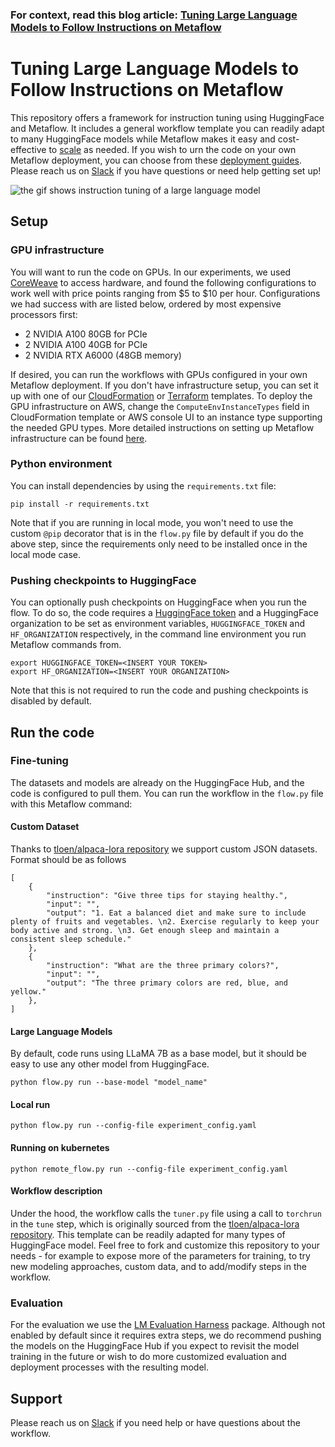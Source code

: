 ### For context, read this blog article: [Tuning Large Language Models to Follow Instructions on Metaflow](https://outerbounds.com/blog/llm-tuning-metaflow/)

# Tuning Large Language Models to Follow Instructions on Metaflow
This repository offers a framework for instruction tuning using HuggingFace and Metaflow. It includes a general workflow template you can readily adapt to many HuggingFace models while Metaflow makes it easy and cost-effective to [scale](https://docs.metaflow.org/scaling/introduction) as needed. If you wish to urn the code on your own Metaflow deployment, you can choose from these [deployment guides](https://outerbounds.com/engineering/welcome/). Please reach us on [Slack](http://slack.outerbounds.co/) if you have questions or need help getting set up!

![the gif shows instruction tuning of a large language model](img/tuning-llm.gif)

## Setup

### GPU infrastructure
You will want to run the code on GPUs. In our experiments, we used [CoreWeave](https://www.coreweave.com/) to access hardware, and found the following configurations to work well with price points ranging from $5 to $10 per hour. Configurations we had success with are listed below, ordered by most expensive processors first:
- 2 NVIDIA A100 80GB for PCIe
- 2 NVIDIA A100 40GB for PCIe
- 2 NVIDIA RTX A6000 (48GB memory)

If desired, you can run the workflows with GPUs configured in your own Metaflow deployment. If you don't have infrastructure setup, you can set it up with one of our [CloudFormation](https://github.com/outerbounds/metaflow-tools/blob/master/aws/cloudformation/metaflow-cfn-template.yml) or [Terraform](https://github.com/outerbounds/terraform-aws-metaflow) templates. To deploy the GPU infrastructure on AWS, change the `ComputeEnvInstanceTypes` field in CloudFormation template or AWS console UI to an instance type supporting the needed GPU types. More detailed instructions on setting up Metaflow infrastructure can be found [here](https://outerbounds.com/engineering/welcome/).

### Python environment
You can install dependencies by using the `requirements.txt` file:
```
pip install -r requirements.txt
```

Note that if you are running in local mode, you won't need to use the custom `@pip` decorator that is in the `flow.py` file by default if you do the above step, since the requirements only need to be installed once in the local mode case. 

### Pushing checkpoints to HuggingFace
You can optionally push checkpoints on HuggingFace when you run the flow. To do so, the code requires a [HuggingFace token](https://huggingface.co/docs/hub/security-tokens) and a HuggingFace organization to be set as environment variables, `HUGGINGFACE_TOKEN` and `HF_ORGANIZATION` respectively, in the command line environment you run Metaflow commands from.

```
export HUGGINGFACE_TOKEN=<INSERT YOUR TOKEN>
export HF_ORGANIZATION=<INSERT YOUR ORGANIZATION>
```

Note that this is not required to run the code and pushing checkpoints is disabled by default.

## Run the code

### Fine-tuning
The datasets and models are already on the HuggingFace Hub, and the code is configured to pull them. You can run the workflow in the `flow.py` file with this Metaflow command:

#### Custom Dataset

Thanks to [tloen/alpaca-lora repository](https://github.com/tloen/alpaca-lora) we support custom JSON datasets. 
Format should be as follows

```
[ 
    {
        "instruction": "Give three tips for staying healthy.",
        "input": "",
        "output": "1. Eat a balanced diet and make sure to include plenty of fruits and vegetables. \n2. Exercise regularly to keep your body active and strong. \n3. Get enough sleep and maintain a consistent sleep schedule."
    },
    {
        "instruction": "What are the three primary colors?",
        "input": "",
        "output": "The three primary colors are red, blue, and yellow."
    },
] 
```

#### Large Language Models

By default, code runs using LLaMA 7B as a base model, but it should be easy
to use any other model from HuggingFace.

```
python flow.py run --base-model "model_name"
```

#### Local run
```
python flow.py run --config-file experiment_config.yaml
```

#### Running on kubernetes
```
python remote_flow.py run --config-file experiment_config.yaml
```

#### Workflow description
Under the hood, the workflow calls the `tuner.py` file using a call to `torchrun` in the `tune` step, which is originally sourced from the [tloen/alpaca-lora repository](https://github.com/tloen/alpaca-lora). This template can be readily adapted for many types of HuggingFace model. Feel free to fork and customize this repository to your needs - for example to expose more of the parameters for training, to try new modeling approaches, custom data, and to add/modify steps in the workflow. 

### Evaluation
For the evaluation we use the [LM Evaluation Harness](https://github.com/EleutherAI/lm-evaluation-harness) package. Although not enabled by default since it requires extra steps, we do recommend pushing the models on the HuggingFace Hub if you expect to revisit the model training in the future or wish to do more customized evaluation and deployment processes with the resulting model. 

## Support
Please reach us on [Slack](http://slack.outerbounds.co/) if you need help or have questions about the workflow.